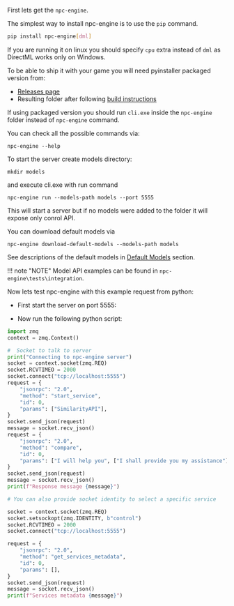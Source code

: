 
First lets get the `npc-engine`.

The simplest way to install npc-engine is to use the `pip` command.

```bash
pip install npc-engine[dml]
```

If you are running it on linux you should specify `cpu` extra instead of `dml` as DirectML works only on Windows.

To be able to ship it with your game you will need pyinstaller packaged version from:

* [Releases page](https://github.com/npc-engine/npc-engine/releases)  
* Resulting folder after following [build instructions](../building/)

If using packaged version you should run `cli.exe` inside the `npc-engine` folder instead of `npc-engine` command. 

You can check all the possible commands via:
```
npc-engine --help
```

To start the server create models directory:
```
mkdir models
```
and execute cli.exe with run command
```
npc-engine run --models-path models --port 5555
```
This will start a server but if no models were added to the folder it will expose only conrol API.

You can download default models via
```
npc-engine download-default-models --models-path models
```

See descriptions of the default models in [Default Models](../models/#default-models) section.

!!! note "NOTE"
    Model API examples can be found in `npc-engine\tests\integration`.   

Now lets test npc-engine with this example request from python:

- First start the server on port 5555:

- Now run the following python script:


```python
import zmq
context = zmq.Context()

#  Socket to talk to server
print("Connecting to npc-engine server")
socket = context.socket(zmq.REQ)
socket.RCVTIMEO = 2000
socket.connect("tcp://localhost:5555")
request = {
    "jsonrpc": "2.0",
    "method": "start_service",
    "id": 0,
    "params": ["SimilarityAPI"],
}
socket.send_json(request)
message = socket.recv_json()
request = {
    "jsonrpc": "2.0",
    "method": "compare",
    "id": 0,
    "params": ["I will help you", ["I shall provide you my assistance"]],
}
socket.send_json(request)
message = socket.recv_json()
print(f"Response message {message}")

# You can also provide socket identity to select a specific service

socket = context.socket(zmq.REQ)
socket.setsockopt(zmq.IDENTITY, b"control")
socket.RCVTIMEO = 2000
socket.connect("tcp://localhost:5555")

request = {
    "jsonrpc": "2.0",
    "method": "get_services_metadata",
    "id": 0,
    "params": [],
}
socket.send_json(request)
message = socket.recv_json()
print(f"Services metadata {message}")
```